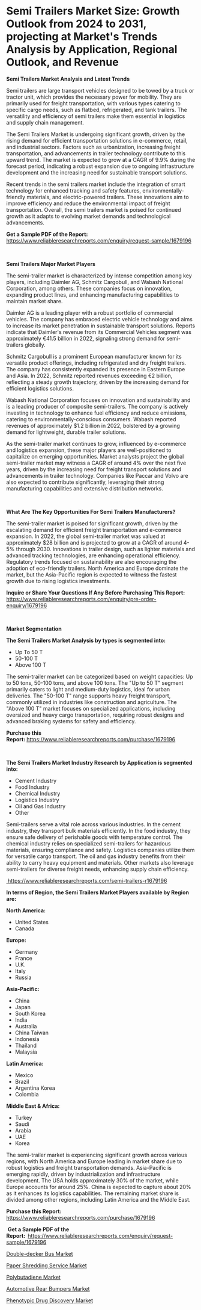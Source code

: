 <p><h1>Semi Trailers Market Size: Growth Outlook from 2024 to 2031, projecting at Market's Trends Analysis by Application, Regional Outlook, and Revenue</h1></p><p><strong>Semi Trailers Market Analysis and Latest Trends</strong></p>
<p><p>Semi trailers are large transport vehicles designed to be towed by a truck or tractor unit, which provides the necessary power for mobility. They are primarily used for freight transportation, with various types catering to specific cargo needs, such as flatbed, refrigerated, and tank trailers. The versatility and efficiency of semi trailers make them essential in logistics and supply chain management.</p><p>The Semi Trailers Market is undergoing significant growth, driven by the rising demand for efficient transportation solutions in e-commerce, retail, and industrial sectors. Factors such as urbanization, increasing freight transportation, and advancements in trailer technology contribute to this upward trend. The market is expected to grow at a CAGR of 9.9% during the forecast period, indicating a robust expansion due to ongoing infrastructure development and the increasing need for sustainable transport solutions.</p><p>Recent trends in the semi trailers market include the integration of smart technology for enhanced tracking and safety features, environmentally-friendly materials, and electric-powered trailers. These innovations aim to improve efficiency and reduce the environmental impact of freight transportation. Overall, the semi trailers market is poised for continued growth as it adapts to evolving market demands and technological advancements.</p></p>
<p><strong>Get a Sample PDF of the Report:&nbsp;</strong> <a href="https://www.reliableresearchreports.com/enquiry/request-sample/1679196?utm_campaign=10&utm_medium=2&utm_source=Github&utm_content=ia&utm_term=03102024&utm_id=semi-trailers">https://www.reliableresearchreports.com/enquiry/request-sample/1679196</a></p>
<p>&nbsp;</p>
<p><strong>Semi Trailers Major Market Players</strong></p>
<p><p>The semi-trailer market is characterized by intense competition among key players, including Daimler AG, Schmitz Cargobull, and Wabash National Corporation, among others. These companies focus on innovation, expanding product lines, and enhancing manufacturing capabilities to maintain market share.</p><p>Daimler AG is a leading player with a robust portfolio of commercial vehicles. The company has embraced electric vehicle technology and aims to increase its market penetration in sustainable transport solutions. Reports indicate that Daimler's revenue from its Commercial Vehicles segment was approximately €41.5 billion in 2022, signaling strong demand for semi-trailers globally.</p><p>Schmitz Cargobull is a prominent European manufacturer known for its versatile product offerings, including refrigerated and dry freight trailers. The company has consistently expanded its presence in Eastern Europe and Asia. In 2022, Schmitz reported revenues exceeding €2 billion, reflecting a steady growth trajectory, driven by the increasing demand for efficient logistics solutions.</p><p>Wabash National Corporation focuses on innovation and sustainability and is a leading producer of composite semi-trailers. The company is actively investing in technology to enhance fuel efficiency and reduce emissions, catering to environmentally-conscious consumers. Wabash reported revenues of approximately $1.2 billion in 2022, bolstered by a growing demand for lightweight, durable trailer solutions.</p><p>As the semi-trailer market continues to grow, influenced by e-commerce and logistics expansion, these major players are well-positioned to capitalize on emerging opportunities. Market analysts project the global semi-trailer market may witness a CAGR of around 4% over the next five years, driven by the increasing need for freight transport solutions and advancements in trailer technology. Companies like Paccar and Volvo are also expected to contribute significantly, leveraging their strong manufacturing capabilities and extensive distribution networks.</p></p>
<p>&nbsp;</p>
<p><strong>What Are The Key Opportunities For Semi Trailers Manufacturers?</strong></p>
<p><p>The semi-trailer market is poised for significant growth, driven by the escalating demand for efficient freight transportation and e-commerce expansion. In 2022, the global semi-trailer market was valued at approximately $28 billion and is projected to grow at a CAGR of around 4-5% through 2030. Innovations in trailer design, such as lighter materials and advanced tracking technologies, are enhancing operational efficiency. Regulatory trends focused on sustainability are also encouraging the adoption of eco-friendly trailers. North America and Europe dominate the market, but the Asia-Pacific region is expected to witness the fastest growth due to rising logistics investments.</p></p>
<p><strong>Inquire or Share Your Questions If Any Before Purchasing This Report:</strong> <a href="https://www.reliableresearchreports.com/enquiry/pre-order-enquiry/1679196?utm_campaign=10&utm_medium=2&utm_source=Github&utm_content=ia&utm_term=03102024&utm_id=semi-trailers">https://www.reliableresearchreports.com/enquiry/pre-order-enquiry/1679196</a></p>
<p>&nbsp;</p>
<p><strong>Market Segmentation</strong></p>
<p><strong>The Semi Trailers Market Analysis by types is segmented into:</strong></p>
<p><ul><li>Up To 50 T</li><li>50-100 T</li><li>Above 100 T</li></ul></p>
<p><p>The semi-trailer market can be categorized based on weight capacities: Up to 50 tons, 50-100 tons, and above 100 tons. The "Up to 50 T" segment primarily caters to light and medium-duty logistics, ideal for urban deliveries. The "50-100 T" range supports heavy freight transport, commonly utilized in industries like construction and agriculture. The "Above 100 T" market focuses on specialized applications, including oversized and heavy cargo transportation, requiring robust designs and advanced braking systems for safety and efficiency.</p></p>
<p><strong>Purchase this Report:&nbsp;</strong><a href="https://www.reliableresearchreports.com/purchase/1679196?utm_campaign=10&utm_medium=2&utm_source=Github&utm_content=ia&utm_term=03102024&utm_id=semi-trailers">https://www.reliableresearchreports.com/purchase/1679196</a></p>
<p>&nbsp;</p>
<p><strong>The Semi Trailers Market Industry Research by Application is segmented into:</strong></p>
<p><ul><li>Cement Industry</li><li>Food Industry</li><li>Chemical Industry</li><li>Logistics Industry</li><li>Oil and Gas Industry</li><li>Other</li></ul></p>
<p><p>Semi-trailers serve a vital role across various industries. In the cement industry, they transport bulk materials efficiently. In the food industry, they ensure safe delivery of perishable goods with temperature control. The chemical industry relies on specialized semi-trailers for hazardous materials, ensuring compliance and safety. Logistics companies utilize them for versatile cargo transport. The oil and gas industry benefits from their ability to carry heavy equipment and materials. Other markets also leverage semi-trailers for diverse freight needs, enhancing supply chain efficiency.</p></p>
<p><a href="https://www.reliableresearchreports.com/semi-trailers-r1679196?utm_campaign=10&utm_medium=2&utm_source=Github&utm_content=ia&utm_term=03102024&utm_id=semi-trailers">&nbsp;https://www.reliableresearchreports.com/semi-trailers-r1679196</a></p>
<p><strong>In terms of Region, the Semi Trailers Market Players available by Region are:</strong></p>
<p>
    <p> <strong> North America: </strong>
        <ul>
            <li>United States</li>
            <li>Canada</li>
        </ul>
        </p> 
    <p> <strong> Europe: </strong>
        <ul>
            <li>Germany</li>
            <li>France</li>
            <li>U.K.</li>
            <li>Italy</li>
            <li>Russia</li>
        </ul>
        </p> 
    <p> <strong> Asia-Pacific: </strong>
        <ul>
            <li>China</li>
            <li>Japan</li>
            <li>South Korea</li>
            <li>India</li>
            <li>Australia</li>
            <li>China Taiwan</li>
            <li>Indonesia</li>
            <li>Thailand</li>
            <li>Malaysia</li>
        </ul>
        </p> 
    <p> <strong> Latin America: </strong>
        <ul>
            <li>Mexico</li>
            <li>Brazil</li>
            <li>Argentina Korea</li>
            <li>Colombia</li>
        </ul>
        </p> 
    <p> <strong> Middle East & Africa: </strong>
        <ul>
            <li>Turkey</li>
            <li>Saudi</li>
            <li>Arabia</li>
            <li>UAE</li>
            <li>Korea</li>
        </ul>
    </p>
    </p>
<p><p>The semi-trailer market is experiencing significant growth across various regions, with North America and Europe leading in market share due to robust logistics and freight transportation demands. Asia-Pacific is emerging rapidly, driven by industrialization and infrastructure development. The USA holds approximately 30% of the market, while Europe accounts for around 25%. China is expected to capture about 20% as it enhances its logistics capabilities. The remaining market share is divided among other regions, including Latin America and the Middle East.</p></p>
<p><strong>Purchase this Report: </strong><a href="https://www.reliableresearchreports.com/purchase/1679196?utm_campaign=10&utm_medium=2&utm_source=Github&utm_content=ia&utm_term=03102024&utm_id=semi-trailers">https://www.reliableresearchreports.com/purchase/1679196</a></p>
<p>&nbsp;<strong>Get a Sample PDF of the Report:&nbsp;&nbsp;</strong><a href="https://www.reliableresearchreports.com/enquiry/request-sample/1679196?utm_campaign=10&utm_medium=2&utm_source=Github&utm_content=ia&utm_term=03102024&utm_id=semi-trailers">https://www.reliableresearchreports.com/enquiry/request-sample/1679196</a></p>
<p><strong></strong></p>
<p><p><a href="https://github.com/ygfu6u/Market-Research-Report-List-1/blob/main/double-decker-bus-market.md?utm_campaign=10&utm_medium=2&utm_source=Github&utm_content=ia&utm_term=03102024&utm_id=semi-trailers">Double-decker Bus Market</a></p><p><a href="https://www.linkedin.com/pulse/paper-shredding-service-market-trends-strategic-insights-ytz8f?utm_campaign=10&utm_medium=2&utm_source=Github&utm_content=ia&utm_term=03102024&utm_id=semi-trailers">Paper Shredding Service Market</a></p><p><a href="https://medium.com/@efrainhaley_37009/an-in-depth-analysis-of-the-global-polybutadiene-market-scope-and-its-rapid-growing-7-7-8108e7603c09?postPublishedType=repub&utm_campaign=10&utm_medium=2&utm_source=Github&utm_content=ia&utm_term=03102024&utm_id=semi-trailers">Polybutadiene Market</a></p><p><a href="https://github.com/mahnoor2003/Market-Research-Report-List-6/blob/main/automotive-rear-bumpers-market.md?utm_campaign=10&utm_medium=2&utm_source=Github&utm_content=ia&utm_term=03102024&utm_id=semi-trailers">Automotive Rear Bumpers Market</a></p><p><a href="https://www.linkedin.com/pulse/phenotypic-drug-discovery-market-global-regional-analysis-kphuf?trackingId=wf%2BHbWsCTnGoPzUKIDZOfw%3D%3D&utm_campaign=10&utm_medium=2&utm_source=Github&utm_content=ia&utm_term=03102024&utm_id=semi-trailers">Phenotypic Drug Discovery Market</a></p></p>